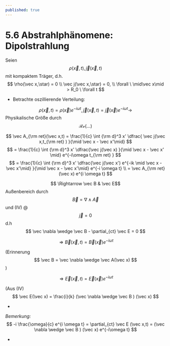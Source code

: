 ```yaml
---
published: true
---
```

# 5.6 Abstrahlphänomene: Dipolstrahlung


Seien $$ \rho(\vec x,t), \vec j(\vec x,t) $$ mit kompaktem Träger, d.h. $$ \rho(\vec x,\star) = 0 \\ 
\vec j(\vec x,\star) = 0, \\
\forall \ \mid\vec x\mid > R_0 \ \forall t $$

- Betrachte oszillierende Verteilung:

$$\rho(\vec x,t) = \rho(\vec x) e^{-i\omega t} , \vec j(\vec x,t) = \vec j(\vec x) e^{-i\omega t} \to $$ Physikalische Größe durch $$\mathcal{Re}(\dots) $$

$$ \vec A_{\rm ret}(\vec x,t) = \frac{1}{c} \int {\rm d}^3 x' \dfrac{ \vec j(\vec x,t_{\rm ret} ) }{\mid \vec x - \vec x'\mid} $$ $$ =  \frac{1}{c} \int {\rm d}^3 x' \dfrac{\vec j(\vec x) }{\mid \vec x - \vec x' \mid} e^{-i\omega t_{\rm ret} } $$
$$ = \frac{1}{c} \int {\rm d}^3 x' \dfrac{\vec j(\vec x') e^{-ik \mid \vec x - \vec x'\mid} }{\mid \vec x - \vec x'\mid} e^{-i \omega t} \\ = \vec A_{\rm ret}(\vec x) e^{i \omega t} $$

$$ \Rightarrow \vec B & \vec E$$ Außenbereich durch $$\vec B = \nabla \wedge \vec A $$ und (IV) @ $$ \vec j = 0 $$ d.h $$ \vec \nabla \wedge \vec B - \partial_{ct} \vec E = 0 $$

$$ \Rightarrow \vec B(\vec x,t) = \vec B(\vec x) e^{-i\omega t} $$ 

(Erinnerung $$ \vec B = \vec \nabla \wedge \vec A(\vec x) $$ )

$$ \Rightarrow \vec E(\vec x,t) = \vec E(\vec x) e^{-i\omega t} $$

(Aus (IV)  $$ \vec E(\vec x) = \frac{i}{k} (\vec \nabla \wedge \vec B ) (\vec x) $$

-
_Bemerkung:_ 
$$ -i \frac{\omega}{c} e^{i \omega t} = \partial_{ct} \vec E (\vec x,t) = (\vec \nabla \wedge \vec B ) (\vec x) e^{-i\omega t} $$

-
